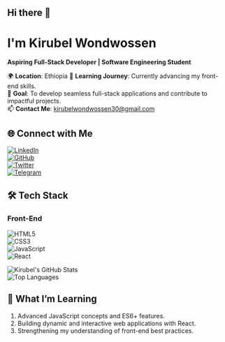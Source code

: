 ## Hi there 👋

# I'm Kirubel Wondwossen 
**Aspiring Full-Stack Developer | Software Engineering Student**

🌍 **Location**: Ethiopia 
🌱 **Learning Journey**: Currently advancing my front-end skills.  
🎯 **Goal**: To develop seamless full-stack applications and contribute to impactful projects.  
📫 **Contact Me**: [kirubelwondwossen30@gmail.com](mailto:kirubelwondwossen30@gmail.com)

## 🌐 **Connect with Me**  

[![LinkedIn](https://img.shields.io/badge/LinkedIn-0077B5?logo=linkedin&logoColor=white)](https://www.linkedin.com/in/kirubel-wondwossen-1578b9335)  
[![GitHub](https://img.shields.io/badge/GitHub-333?logo=github&logoColor=white)](https://github.com/yourusername)  
[![Twitter](https://img.shields.io/badge/Twitter-1DA1F2?logo=twitter&logoColor=white)](https://twitter.com/yourusername)  
[![Telegram](https://img.shields.io/badge/Twitter-1DA1F2?logo=twitter&logoColor=white)](https://twitter.com/yourusername)  

## 🛠️ **Tech Stack**  

### **Front-End**  
![HTML5](https://img.shields.io/badge/HTML5-E34F26?logo=html5&logoColor=white)  
![CSS3](https://img.shields.io/badge/CSS3-1572B6?logo=css3&logoColor=white)  
![JavaScript](https://img.shields.io/badge/JavaScript-F7DF1E?logo=javascript&logoColor=black)  
![React](https://img.shields.io/badge/React-61DAFB?logo=react&logoColor=black) 

![Kirubel's GitHub Stats](https://github-readme-stats.vercel.app/api?username=KirubelWondwossen&show_icons=true&theme=radical)  
![Top Languages](https://github-readme-stats.vercel.app/api/top-langs/?username=KirubelWondwossen&layout=compact&theme=radical)  

## 🌱 **What I’m Learning**  
1. Advanced JavaScript concepts and ES6+ features.  
2. Building dynamic and interactive web applications with React.  
3. Strengthening my understanding of front-end best practices.


